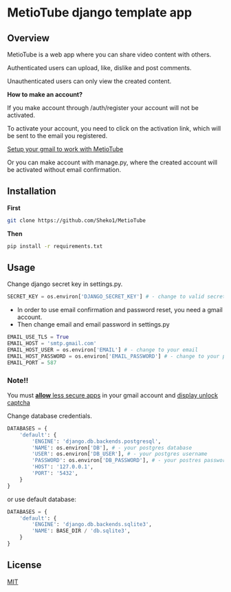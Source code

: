 # MetioTube django template app

## Overview
MetioTube is a web app where you can share video content with others.

Authenticated users can upload, like, dislike and post comments.

Unauthenticated users can only view the created content.

**How to make an account?**

If you make account through /auth/register your account will not be activated.

To activate your account, you need to click on the activation link, which will be sent to the email you registered.

[Setup your gmail to work with MetioTube](#usage)

Or you can make account with manage.py, where the created account will be activated without email confirmation.

## Installation
**First**
```bash
git clone https://github.com/Sheko1/MetioTube
```
**Then**

```bash
pip install -r requirements.txt
```

## Usage
Change django secret key in settings.py.
```python
SECRET_KEY = os.environ['DJANGO_SECRET_KEY'] # - change to valid secret key
```
- In order to use email confirmation and password reset, you need a gmail account.
- Then change email and email password in settings.py

```python
EMAIL_USE_TLS = True
EMAIL_HOST = 'smtp.gmail.com'
EMAIL_HOST_USER = os.environ['EMAIL'] # - change to your email
EMAIL_HOST_PASSWORD = os.environ['EMAIL_PASSWORD'] # - change to your password
EMAIL_PORT = 587
```
### Note!!
You must [**allow** less secure apps](https://myaccount.google.com/lesssecureapps) in your gmail account and [display unlock captcha](https://www.google.com/accounts/DisplayUnlockCaptcha)

Change database credentials.

```python
DATABASES = {
    'default': {
        'ENGINE': 'django.db.backends.postgresql',
        'NAME': os.environ['DB'], # - your postgres database
        'USER': os.environ['DB_USER'], # - your postgres username
        'PASSWORD': os.environ['DB_PASSWORD'], # - your postres password
        'HOST': '127.0.0.1',
        'PORT': '5432',
    }
}
```
or use default database:

```python
DATABASES = {
    'default': {
        'ENGINE': 'django.db.backends.sqlite3',
        'NAME': BASE_DIR / 'db.sqlite3',
    }
}
```

## License
[MIT](https://github.com/Sheko1/MetioTube/blob/main/LICENSE)
